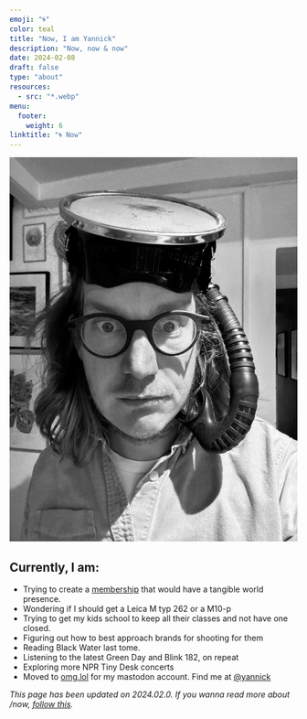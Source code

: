 ```yaml
---
emoji: "🌀"
color: teal
title: "Now, I am Yannick"
description: "Now, now & now"
date: 2024-02-08
draft: false
type: "about"
resources:
  - src: "*.webp"
menu:
  footer:
    weight: 6
linktitle: "🌀 Now"
---
```


![](me.webp)

## Currently, I am: 
- Trying to create a [membership](https://ko-fi.com/bonjouryannick/tiers) that would have a tangible world presence.
- Wondering if I should get a Leica M typ 262 or a M10-p
- Trying to get my kids school to keep all their classes and not have one closed.
- Figuring out how to best approach brands for shooting for them
- Reading Black Water last tome.
- Listening to the latest Green Day and Blink 182, on repeat
- Exploring more NPR Tiny Desk concerts
- Moved to [omg.lol](https://omg.lol) for my mastodon account. Find me at [@yannick](https://social.lol/@yannick)

*This page has been updated on 2024.02.0. If you wanna read more about /now, [follow this](https://nownownow.com/about).*
